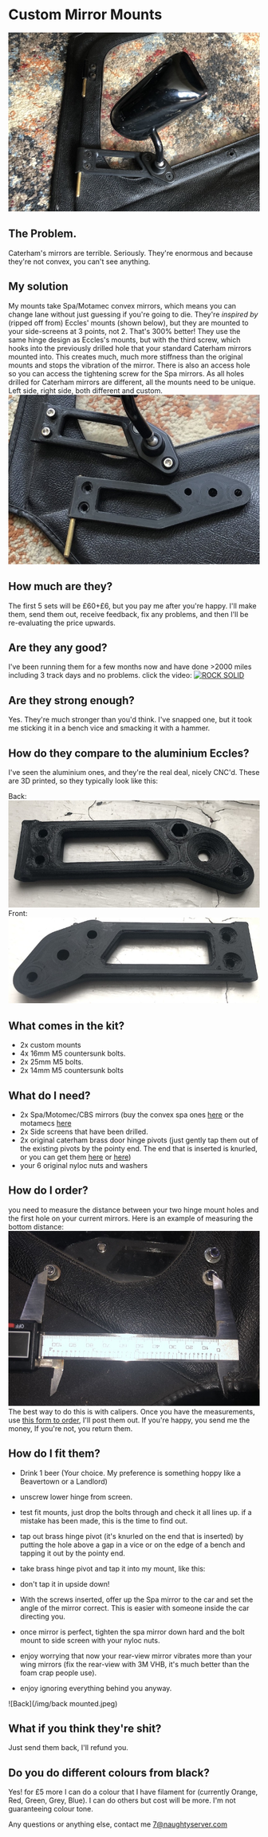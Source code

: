 # Custom Mirror Mounts
![mounted](/img/mounted.jpeg)

## The Problem.
Caterham's mirrors are terrible. Seriously. They're enormous and because they're not convex, you can't see anything. 

## My solution
My mounts take Spa/Motamec convex mirrors, which means you can change lane without just guessing if you're going to die.
They're _inspired by_ (ripped off from) Eccles' mounts (shown below), but they are mounted to your side-screens at 3 points, not 2. That's 300% better! They use the same hinge design as Eccles's mounts, but with the third screw, which hooks into the previously drilled hole that your standard Caterham mirrors mounted into. This creates much, much more stiffness than the original mounts and stops the vibration of the mirror. There is also an access hole so you can access the tightening screw for the Spa mirrors.
As all holes drilled for Caterham mirrors are different, all the mounts need to be unique. Left side, right side, both different and custom.
![eccles](/img/eccles.jpeg)

## How much are they?
The first 5 sets will be £60+£6, but you pay me after you're happy. I'll make them, send them out, receive feedback, fix any problems, and then I'll be re-evaluating the price upwards.

## Are they any good?
I've been running them for a few months now and have done >2000 miles including 3 track days and no problems. click the video:
[![ROCK SOLID](https://img.youtube.com/vi/K4T1gzWC7LM/0.jpg)](https://www.youtube.com/watch?v=K4T1gzWC7LM)

## Are they strong enough?
Yes. They're much stronger than you'd think. I've snapped one, but it took me sticking it in a bench vice and smacking it with a hammer. 

## How do they compare to the aluminium Eccles?
I've seen the aluminium ones, and they're the real deal, nicely CNC'd. These are 3D printed, so they typically look like this:

Back: ![Back](/img/back.jpeg)
Front: ![Front](/img/front.jpeg)

## What comes in the kit?
* 2x custom mounts
* 4x 16mm M5 countersunk bolts.
* 2x 25mm M5 bolts. 
* 2x 14mm M5 countersunk bolts

## What do I need?
* 2x Spa/Motomec/CBS mirrors (buy the convex spa ones [here](http://www.kitcardirect.co.uk/spa-formula-f1-mirror.html) or the motamecs [here](https://www.motamec.com/motamec-racing-formula-f1-car-wing-mirror-x2-convex-glass-swivel-mount-black.html )
* 2x Side screens that have been drilled. 
* 2x original caterham brass door hinge pivots (just gently tap them out of the existing pivots by the pointy end. The end that is inserted is knurled, or you can get them [here](https://caterhamparts.co.uk/fittings/599-wind-protector-hinge.html) or [here](http://www.kitcardirect.co.uk/shop-kit-car/weather-protection/wet-weather-side-door-hinges-each.html))
* your 6 original nyloc nuts and washers

## How do I order?
you need to measure the distance between your two hinge mount holes and the first hole on your current mirrors. Here is an example of measuring the bottom distance:
![Caliper](/img/calipers.jpeg)
The best way to do this is with calipers.
Once you have the measurements, use [this form to order](https://docs.google.com/forms/d/e/1FAIpQLSdEiVhoQxi8kPbPvGLiXffP9oAIh_V-uYGKmPjTSUhbPW-OPA/viewform?usp=sf_link), I'll post them out. If you're happy, you send me the money, If you're not, you return them.

## How do I fit them?
* Drink 1 beer (Your choice. My preference is something hoppy like a Beavertown or a Landlord)
* unscrew lower hinge from screen.
* test fit mounts, just drop the bolts through and check it all lines up. if a mistake has been made, this is the time to find out.
* tap out brass hinge pivot (it's knurled on the end that is inserted) by putting the hole above a gap in a vice or on the edge of a bench and tapping it out by the pointy end. 
* take brass hinge pivot and tap it into my mount, like this:

* don't tap it in upside down!
* With the screws inserted, offer up the Spa mirror to the car and set the angle of the mirror correct. This is easier with someone inside the car directing you.  
* once mirror is perfect, tighten the spa mirror down hard and the bolt mount to side screen with your nyloc nuts.
* enjoy worrying that now your rear-view mirror vibrates more than your wing mirrors (fix the rear-view with 3M VHB, it's much better than the foam crap people use).
* enjoy ignoring everything behind you anyway.

![Back](/img/back mounted.jpeg)

## What if you think they're shit?
Just send them back, I'll refund you. 

## Do you do different colours from black?
Yes! for £5 more I can do a colour that I have filament for (currently Orange, Red, Green, Grey, Blue). I can do others but cost will be more. I'm not guaranteeing colour tone.

Any questions or anything else, contact me 7@naughtyserver.com